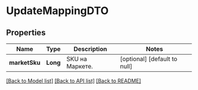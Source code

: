 # UpdateMappingDTO
## Properties

| Name | Type | Description | Notes |
|------------ | ------------- | ------------- | -------------|
| **marketSku** | **Long** | SKU на Маркете. | [optional] [default to null] |

[[Back to Model list]](../README.md#documentation-for-models) [[Back to API list]](../README.md#documentation-for-api-endpoints) [[Back to README]](../README.md)

